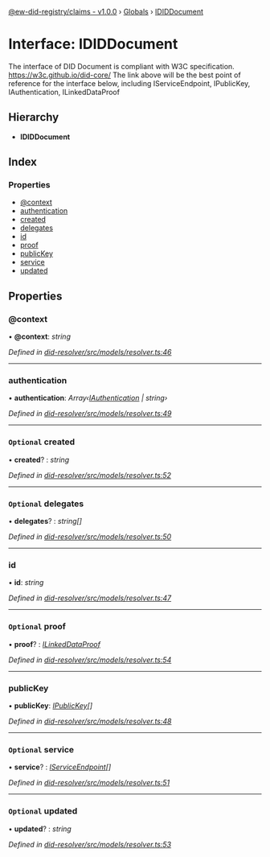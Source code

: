 [@ew-did-registry/claims - v1.0.0](../README.md) › [Globals](../globals.md) › [IDIDDocument](ididdocument.md)

# Interface: IDIDDocument

The interface of DID Document is compliant with W3C specification.
https://w3c.github.io/did-core/
The link above will be the best point of reference for the interface below, including
IServiceEndpoint, IPublicKey, IAuthentication, ILinkedDataProof

## Hierarchy

* **IDIDDocument**

## Index

### Properties

* [@context](ididdocument.md#@context)
* [authentication](ididdocument.md#authentication)
* [created](ididdocument.md#optional-created)
* [delegates](ididdocument.md#optional-delegates)
* [id](ididdocument.md#id)
* [proof](ididdocument.md#optional-proof)
* [publicKey](ididdocument.md#publickey)
* [service](ididdocument.md#optional-service)
* [updated](ididdocument.md#optional-updated)

## Properties

###  @context

• **@context**: *string*

*Defined in [did-resolver/src/models/resolver.ts:46](https://github.com/energywebfoundation/ew-did-registry/blob/162cbcc/packages/did-resolver/src/models/resolver.ts#L46)*

___

###  authentication

• **authentication**: *Array‹[IAuthentication](iauthentication.md) | string›*

*Defined in [did-resolver/src/models/resolver.ts:49](https://github.com/energywebfoundation/ew-did-registry/blob/162cbcc/packages/did-resolver/src/models/resolver.ts#L49)*

___

### `Optional` created

• **created**? : *string*

*Defined in [did-resolver/src/models/resolver.ts:52](https://github.com/energywebfoundation/ew-did-registry/blob/162cbcc/packages/did-resolver/src/models/resolver.ts#L52)*

___

### `Optional` delegates

• **delegates**? : *string[]*

*Defined in [did-resolver/src/models/resolver.ts:50](https://github.com/energywebfoundation/ew-did-registry/blob/162cbcc/packages/did-resolver/src/models/resolver.ts#L50)*

___

###  id

• **id**: *string*

*Defined in [did-resolver/src/models/resolver.ts:47](https://github.com/energywebfoundation/ew-did-registry/blob/162cbcc/packages/did-resolver/src/models/resolver.ts#L47)*

___

### `Optional` proof

• **proof**? : *[ILinkedDataProof](ilinkeddataproof.md)*

*Defined in [did-resolver/src/models/resolver.ts:54](https://github.com/energywebfoundation/ew-did-registry/blob/162cbcc/packages/did-resolver/src/models/resolver.ts#L54)*

___

###  publicKey

• **publicKey**: *[IPublicKey](ipublickey.md)[]*

*Defined in [did-resolver/src/models/resolver.ts:48](https://github.com/energywebfoundation/ew-did-registry/blob/162cbcc/packages/did-resolver/src/models/resolver.ts#L48)*

___

### `Optional` service

• **service**? : *[IServiceEndpoint](iserviceendpoint.md)[]*

*Defined in [did-resolver/src/models/resolver.ts:51](https://github.com/energywebfoundation/ew-did-registry/blob/162cbcc/packages/did-resolver/src/models/resolver.ts#L51)*

___

### `Optional` updated

• **updated**? : *string*

*Defined in [did-resolver/src/models/resolver.ts:53](https://github.com/energywebfoundation/ew-did-registry/blob/162cbcc/packages/did-resolver/src/models/resolver.ts#L53)*
